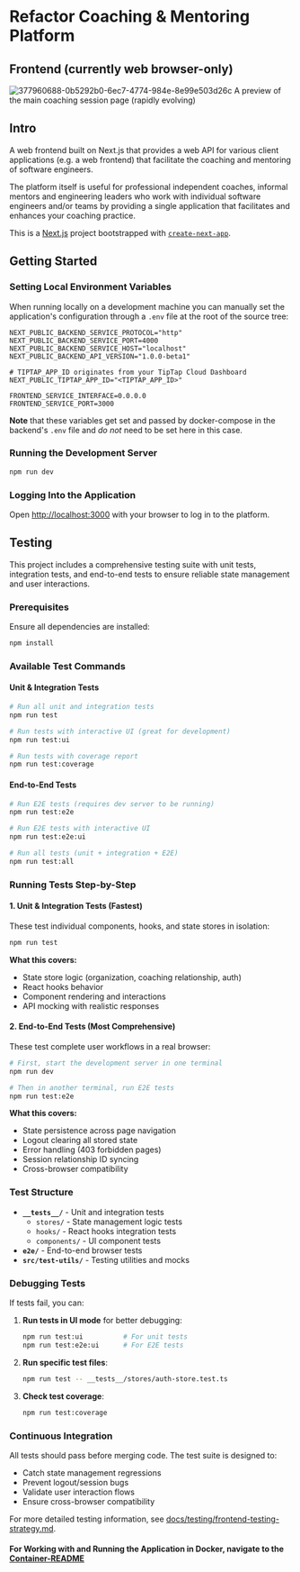 # Refactor Coaching & Mentoring Platform

## Frontend (currently web browser-only)

![377960688-0b5292b0-6ec7-4774-984e-8e99e503d26c](https://github.com/user-attachments/assets/5dcdee09-802e-4b25-aa58-757d607ce7bc)
A preview of the main coaching session page (rapidly evolving)

## Intro

A web frontend built on Next.js that provides a web API for various client applications (e.g. a web frontend) that facilitate the coaching and mentoring of software engineers.

The platform itself is useful for professional independent coaches, informal mentors and engineering leaders who work with individual software engineers and/or teams by providing a single application that facilitates and enhances your coaching practice.

This is a [Next.js](https://nextjs.org/) project bootstrapped with [`create-next-app`](https://github.com/vercel/next.js/tree/canary/packages/create-next-app).

## Getting Started

### Setting Local Environment Variables

When running locally on a development machine you can manually set the application's configuration through a `.env` file at the root of the source tree:

```env
NEXT_PUBLIC_BACKEND_SERVICE_PROTOCOL="http"
NEXT_PUBLIC_BACKEND_SERVICE_PORT=4000
NEXT_PUBLIC_BACKEND_SERVICE_HOST="localhost"
NEXT_PUBLIC_BACKEND_API_VERSION="1.0.0-beta1"

# TIPTAP_APP_ID originates from your TipTap Cloud Dashboard
NEXT_PUBLIC_TIPTAP_APP_ID="<TIPTAP_APP_ID>"

FRONTEND_SERVICE_INTERFACE=0.0.0.0
FRONTEND_SERVICE_PORT=3000
```

**Note** that these variables get set and passed by docker-compose in the backend's `.env` file and _do not_ need to be set here in this case.

### Running the Development Server

```bash
npm run dev
```

### Logging Into the Application

Open [http://localhost:3000](http://localhost:3000) with your browser to log in to the platform.

## Testing

This project includes a comprehensive testing suite with unit tests, integration tests, and end-to-end tests to ensure reliable state management and user interactions.

### Prerequisites

Ensure all dependencies are installed:

```bash
npm install
```

### Available Test Commands

#### Unit & Integration Tests
```bash
# Run all unit and integration tests
npm run test

# Run tests with interactive UI (great for development)
npm run test:ui

# Run tests with coverage report
npm run test:coverage
```

#### End-to-End Tests
```bash
# Run E2E tests (requires dev server to be running)
npm run test:e2e

# Run E2E tests with interactive UI
npm run test:e2e:ui

# Run all tests (unit + integration + E2E)
npm run test:all
```

### Running Tests Step-by-Step

#### 1. Unit & Integration Tests (Fastest)
These test individual components, hooks, and state stores in isolation:

```bash
npm run test
```

**What this covers:**
- State store logic (organization, coaching relationship, auth)
- React hooks behavior 
- Component rendering and interactions
- API mocking with realistic responses

#### 2. End-to-End Tests (Most Comprehensive)
These test complete user workflows in a real browser:

```bash
# First, start the development server in one terminal
npm run dev

# Then in another terminal, run E2E tests
npm run test:e2e
```

**What this covers:**
- State persistence across page navigation
- Logout clearing all stored state
- Error handling (403 forbidden pages)
- Session relationship ID syncing
- Cross-browser compatibility

### Test Structure

- **`__tests__/`** - Unit and integration tests
  - `stores/` - State management logic tests
  - `hooks/` - React hooks integration tests  
  - `components/` - UI component tests
- **`e2e/`** - End-to-end browser tests
- **`src/test-utils/`** - Testing utilities and mocks

### Debugging Tests

If tests fail, you can:

1. **Run tests in UI mode** for better debugging:
   ```bash
   npm run test:ui          # For unit tests
   npm run test:e2e:ui      # For E2E tests
   ```

2. **Run specific test files**:
   ```bash
   npm run test -- __tests__/stores/auth-store.test.ts
   ```

3. **Check test coverage**:
   ```bash
   npm run test:coverage
   ```

### Continuous Integration

All tests should pass before merging code. The test suite is designed to:
- Catch state management regressions
- Prevent logout/session bugs
- Validate user interaction flows
- Ensure cross-browser compatibility

For more detailed testing information, see [docs/testing/frontend-testing-strategy.md](./docs/testing/frontend-testing-strategy.md).

#### For Working with and Running the Application in Docker, navigate to the [Container-README](./docs/runbooks/Container-README.md)
